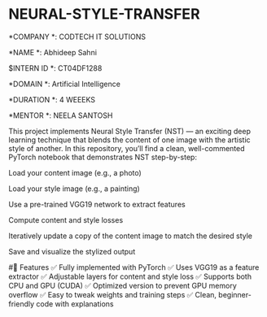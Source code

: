 # NEURAL-STYLE-TRANSFER

*COMPANY *: CODTECH IT SOLUTIONS

*NAME *: Abhideep Sahni

$INTERN ID *: CT04DF1288

*DOMAIN *: Artificial Intelligence

*DURATION *: 4 WEEEKS

*MENTOR *: NEELA SANTOSH

This project implements Neural Style Transfer (NST) — an exciting deep learning technique that blends the content of one image with the artistic style of another. 
In this repository, you’ll find a clean, well-commented PyTorch notebook that demonstrates NST step-by-step:

Load your content image (e.g., a photo)

Load your style image (e.g., a painting)

Use a pre-trained VGG19 network to extract features

Compute content and style losses

Iteratively update a copy of the content image to match the desired style

Save and visualize the stylized output

#📂 Features
✅ Fully implemented with PyTorch
✅ Uses VGG19 as a feature extractor
✅ Adjustable layers for content and style loss
✅ Supports both CPU and GPU (CUDA)
✅ Optimized version to prevent GPU memory overflow
✅ Easy to tweak weights and training steps
✅ Clean, beginner-friendly code with explanations
